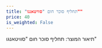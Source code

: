 ```yaml
---
title: "תחליף סוכר חום "סוויטאנגו""
price: 40
is_weighted: False
---
```


תיאור המוצר: תחליף סוכר חום "סוויטאנגו"

